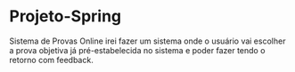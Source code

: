 # Projeto-Spring
Sistema de Provas Online
 irei fazer um sistema onde o usuário vai escolher a prova objetiva já pré-estabelecida no sistema e poder fazer tendo o retorno com feedback.
